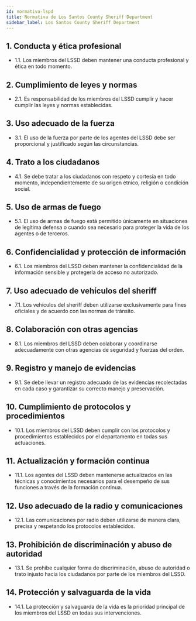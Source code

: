 ```yaml
---
id: normativa-lspd
title: Normativa de Los Santos County Sheriff Department
sidebar_label: Los Santos County Sheriff Department
---
```


## 1. Conducta y ética profesional

- 1.1. Los miembros del LSSD deben mantener una conducta profesional y ética en todo momento.

## 2. Cumplimiento de leyes y normas

- 2.1. Es responsabilidad de los miembros del LSSD cumplir y hacer cumplir las leyes y normas establecidas.

## 3. Uso adecuado de la fuerza

- 3.1. El uso de la fuerza por parte de los agentes del LSSD debe ser proporcional y justificado según las circunstancias.

## 4. Trato a los ciudadanos

- 4.1. Se debe tratar a los ciudadanos con respeto y cortesía en todo momento, independientemente de su origen étnico, religión o condición social.

## 5. Uso de armas de fuego

- 5.1. El uso de armas de fuego está permitido únicamente en situaciones de legítima defensa o cuando sea necesario para proteger la vida de los agentes o de terceros.

## 6. Confidencialidad y protección de información

- 6.1. Los miembros del LSSD deben mantener la confidencialidad de la información sensible y protegerla de acceso no autorizado.

## 7. Uso adecuado de vehículos del sheriff

- 7.1. Los vehículos del sheriff deben utilizarse exclusivamente para fines oficiales y de acuerdo con las normas de tránsito.

## 8. Colaboración con otras agencias

- 8.1. Los miembros del LSSD deben colaborar y coordinarse adecuadamente con otras agencias de seguridad y fuerzas del orden.

## 9. Registro y manejo de evidencias

- 9.1. Se debe llevar un registro adecuado de las evidencias recolectadas en cada caso y garantizar su correcto manejo y preservación.

## 10. Cumplimiento de protocolos y procedimientos

- 10.1. Los miembros del LSSD deben cumplir con los protocolos y procedimientos establecidos por el departamento en todas sus actuaciones.

## 11. Actualización y formación continua

- 11.1. Los agentes del LSSD deben mantenerse actualizados en las técnicas y conocimientos necesarios para el desempeño de sus funciones a través de la formación continua.

## 12. Uso adecuado de la radio y comunicaciones

- 12.1. Las comunicaciones por radio deben utilizarse de manera clara, precisa y respetando los protocolos establecidos.

## 13. Prohibición de discriminación y abuso de autoridad

- 13.1. Se prohíbe cualquier forma de discriminación, abuso de autoridad o trato injusto hacia los ciudadanos por parte de los miembros del LSSD.

## 14. Protección y salvaguarda de la vida

- 14.1. La protección y salvaguarda de la vida es la prioridad principal de los miembros del LSSD en todas sus intervenciones.

